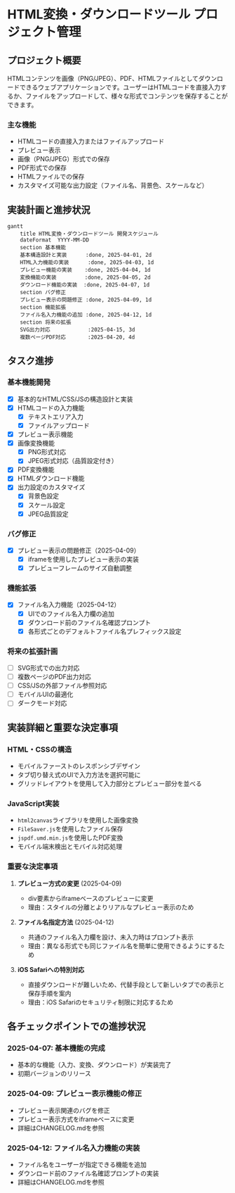 # HTML変換・ダウンロードツール プロジェクト管理

## プロジェクト概要

HTMLコンテンツを画像（PNG/JPEG）、PDF、HTMLファイルとしてダウンロードできるウェブアプリケーションです。ユーザーはHTMLコードを直接入力するか、ファイルをアップロードして、様々な形式でコンテンツを保存することができます。

### 主な機能
- HTMLコードの直接入力またはファイルアップロード
- プレビュー表示
- 画像（PNG/JPEG）形式での保存
- PDF形式での保存
- HTMLファイルでの保存
- カスタマイズ可能な出力設定（ファイル名、背景色、スケールなど）

## 実装計画と進捗状況

```mermaid
gantt
    title HTML変換・ダウンロードツール 開発スケジュール
    dateFormat  YYYY-MM-DD
    section 基本機能
    基本構造設計と実装      :done, 2025-04-01, 2d
    HTML入力機能の実装      :done, 2025-04-03, 1d
    プレビュー機能の実装    :done, 2025-04-04, 1d
    変換機能の実装         :done, 2025-04-05, 2d
    ダウンロード機能の実装  :done, 2025-04-07, 1d
    section バグ修正
    プレビュー表示の問題修正 :done, 2025-04-09, 1d
    section 機能拡張
    ファイル名入力機能の追加 :done, 2025-04-12, 1d
    section 将来の拡張
    SVG出力対応            :2025-04-15, 3d
    複数ページPDF対応       :2025-04-20, 4d
```

## タスク進捗

### 基本機能開発
- [x] 基本的なHTML/CSS/JSの構造設計と実装
- [x] HTMLコードの入力機能
  - [x] テキストエリア入力
  - [x] ファイルアップロード
- [x] プレビュー表示機能
- [x] 画像変換機能
  - [x] PNG形式対応
  - [x] JPEG形式対応（品質設定付き）
- [x] PDF変換機能
- [x] HTMLダウンロード機能
- [x] 出力設定のカスタマイズ
  - [x] 背景色設定
  - [x] スケール設定
  - [x] JPEG品質設定

### バグ修正
- [x] プレビュー表示の問題修正（2025-04-09）
  - [x] iframeを使用したプレビュー表示の実装
  - [x] プレビューフレームのサイズ自動調整

### 機能拡張
- [x] ファイル名入力機能（2025-04-12）
  - [x] UIでのファイル名入力欄の追加
  - [x] ダウンロード前のファイル名確認プロンプト
  - [x] 各形式ごとのデフォルトファイル名プレフィックス設定

### 将来の拡張計画
- [ ] SVG形式での出力対応
- [ ] 複数ページのPDF出力対応
- [ ] CSS/JSの外部ファイル参照対応
- [ ] モバイルUIの最適化
- [ ] ダークモード対応

## 実装詳細と重要な決定事項

### HTML・CSSの構造
- モバイルファーストのレスポンシブデザイン
- タブ切り替え式のUIで入力方法を選択可能に
- グリッドレイアウトを使用して入力部分とプレビュー部分を並べる

### JavaScript実装
- `html2canvas`ライブラリを使用した画像変換
- `FileSaver.js`を使用したファイル保存
- `jspdf.umd.min.js`を使用したPDF変換
- モバイル端末検出とモバイル対応処理

### 重要な決定事項
1. **プレビュー方式の変更** (2025-04-09)
   - div要素からiframeベースのプレビューに変更
   - 理由：スタイルの分離とよりリアルなプレビュー表示のため

2. **ファイル名指定方法** (2025-04-12)
   - 共通のファイル名入力欄を設け、未入力時はプロンプト表示
   - 理由：異なる形式でも同じファイル名を簡単に使用できるようにするため

3. **iOS Safariへの特別対応**
   - 直接ダウンロードが難しいため、代替手段として新しいタブでの表示と保存手順を案内
   - 理由：iOS Safariのセキュリティ制限に対応するため

## 各チェックポイントでの進捗状況

### 2025-04-07: 基本機能の完成
- 基本的な機能（入力、変換、ダウンロード）が実装完了
- 初期バージョンのリリース

### 2025-04-09: プレビュー表示機能の修正
- プレビュー表示関連のバグを修正
- プレビュー表示方式をiframeベースに変更
- 詳細はCHANGELOG.mdを参照

### 2025-04-12: ファイル名入力機能の実装
- ファイル名をユーザーが指定できる機能を追加
- ダウンロード前のファイル名確認プロンプトの実装
- 詳細はCHANGELOG.mdを参照
